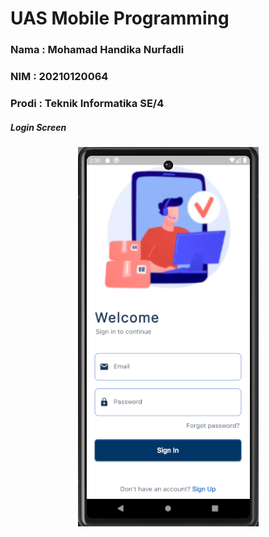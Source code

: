 <h1>UAS Mobile Programming</h1>

<h3>Nama : Mohamad Handika Nurfadli</h3>
<h3>NIM : 20210120064</h3>
<h3>Prodi : Teknik Informatika SE/4</h3>


<h5>Login Screen</h5>
<div style="text-align:center"><img src="https://github.com/handikaFadli/UAS_Mobile_Programming_20210120064/blob/main/screenshotApps/loginScreen.png" /></div>
